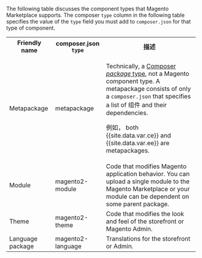 <div markdown="1">

The following table discusses the component types that Magento Marketplace supports. The composer `type` column in the following table specifies the value of the `type` field you must add to `composer.json` for that type of component.

<table>
<tbody>
<tr>
<th>Friendly name</th>
<th>composer.json <code>type</code></th>
<th>描述</th>
</tr>
<tr>
<td>Metapackage</td>
<td>metapackage</td>
<td><p>Technically, a <a href="https://getcomposer.org/doc/04-schema.md#type" target="_blank">Composer <em>package</em> type</a>, not a Magento component type. A metapackage consists of only a <code>composer.json</code> that specifies a list of 组件 and their dependencies. </p>
<p>例如， both {{site.data.var.ce}} and {{site.data.var.ee}} are metapackages.</p></td>
</tr>
<tr>
<td>Module</td>
<td>magento2-module</td>
<td>Code that modifies Magento application behavior. You can upload a single module to the Magento Marketplace or your module can be dependent on some parent package.</td>
</tr>
<tr>
<td>Theme</td>
<td>magento2-theme</td>
<td>Code that modifies the look and feel of the storefront or Magento Admin.</td>
</tr>
<tr>
<td>Language package</td>
<td>magento2-language</td>
<td>Translations for the storefront or Admin.</td>
</tr>
</tbody>
</table>
